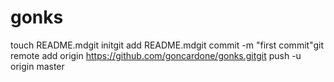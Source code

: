 gonks
=====
touch README.mdgit initgit add README.mdgit commit -m "first commit"git remote add origin https://github.com/goncardone/gonks.gitgit push -u origin master
